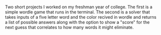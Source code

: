 Two short projects I worked on my freshman year of college. 
The first is a simple wordle game that runs in the terminal.
The second is a solver that takes inputs of a five letter word 
and the color recived in wordle and returns a list of possible answers 
along with the option to show a "score" for the next guess that correlates to how many words it might eliminate. 
